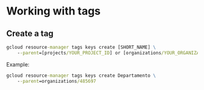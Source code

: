 # Working with tags

## Create a tag

```cmd
gcloud resource-manager tags keys create [SHORT_NAME] \
    --parent=[projects/YOUR_PROJECT_ID] or [organizations/YOUR_ORGANIZATION_ID]
```
Example:
```cmd
gcloud resource-manager tags keys create Departamento \
    --parent=organizations/485697
```
